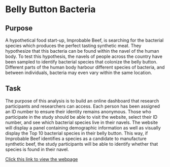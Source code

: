 # Belly Button Bacteria

## Purpose
A hypothetical food start-up, Improbable Beef, is searching for the bacterial species which produces the perfect tasting synthetic meat. They hypothesize that this bacteria can be found within the navel of the human body. To test this hypothesis, the navels of people across the country have been sampled to identify bacterial species that colonize the belly button. Different parts of the human body harbour different species of bacteria, and between individuals, bacteria may even vary within the same location. 

## Task
The purpose of this analysis is to build an online dashboard that research participants and researchers can access. Each person has been assigned an ID number to ensure their identity remains anonymous. Those who participate in the study should be able to visit the website, select their ID number, and see which bacterial species live in their navels. The website will display a panel containing demographic information as well as visually display the Top 10 bacterial species in their belly button. This way, if Improbable Beef identifies a species as a candidate to manufacture synthetic beef, the study participants will be able to identify whether that species is found in their navel.

[Click this link to view the webpage](https://smir3.github.io/12.-plotly_chart/)


